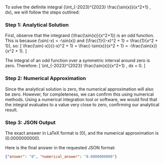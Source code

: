 To solve the definite integral \(\int_{-2023}^{2023} \frac{\sin(x)}{x^2+1} \, dx\), we will follow the steps outlined:

### Step 1: Analytical Solution

First, observe that the integrand \(\frac{\sin(x)}{x^2+1}\) is an odd function. This is because \(\sin(-x) = -\sin(x)\) and \(\frac{1}{(-x)^2 + 1} = \frac{1}{x^2 + 1}\), so:
\[
\frac{\sin(-x)}{(-x)^2 + 1} = \frac{-\sin(x)}{x^2 + 1} = -\frac{\sin(x)}{x^2 + 1}.
\]

The integral of an odd function over a symmetric interval around zero is zero. Therefore:
\[
\int_{-2023}^{2023} \frac{\sin(x)}{x^2+1} \, dx = 0.
\]

### Step 2: Numerical Approximation

Since the analytical solution is zero, the numerical approximation will also be zero. However, for completeness, we can confirm this using numerical methods. Using a numerical integration tool or software, we would find that the integral evaluates to a value very close to zero, confirming our analytical result.

### Step 3: JSON Output

The exact answer in LaTeX format is \(0\), and the numerical approximation is \(0.0000000000\).

Here is the final answer in the requested JSON format:

```json
{"answer": "0", "numerical_answer": "0.0000000000"}
```